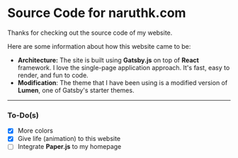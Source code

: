 # Source Code for naruthk.com

Thanks for checking out the source code of my website.

Here are some information about how this website came to be:

- **Architecture:** The site is built using **Gatsby.js** on top of **React** framework. I love the single-page application approach. It's fast, easy to render, and fun to code.
- **Modification**: The theme that I have been using is a modified version of **Lumen**, one of Gatsby's starter themes.

---

### To-Do(s)

- [X] More colors
- [X] Give life (animation) to this website
- [ ] Integrate **Paper.js** to my homepage